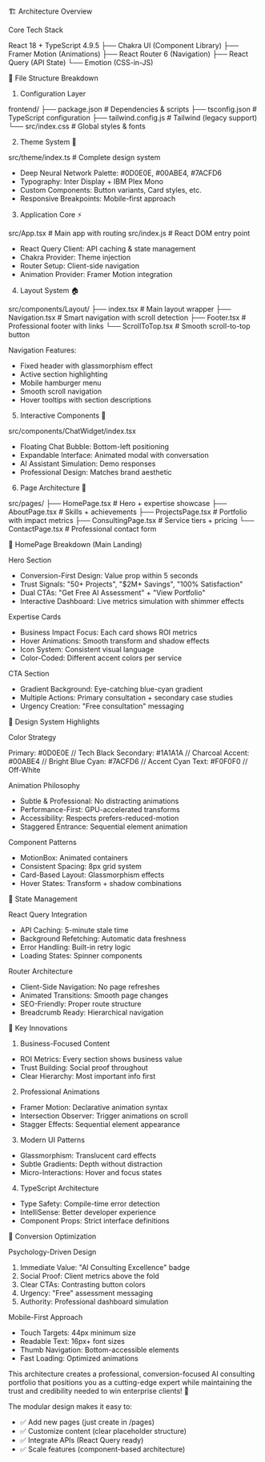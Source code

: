 
  🏗 Architecture Overview

  Core Tech Stack

  React 18 + TypeScript 4.9.5
  ├── Chakra UI (Component Library)
  ├── Framer Motion (Animations)
  ├── React Router 6 (Navigation)
  ├── React Query (API State)
  └── Emotion (CSS-in-JS)

  📁 File Structure Breakdown

  1. Configuration Layer

  frontend/
  ├── package.json         # Dependencies & scripts
  ├── tsconfig.json        # TypeScript configuration
  ├── tailwind.config.js   # Tailwind (legacy support)
  └── src/index.css        # Global styles & fonts

  2. Theme System 🎨

  src/theme/index.ts       # Complete design system
  - Deep Neural Network Palette: #0D0E0E, #00ABE4, #7ACFD6
  - Typography: Inter Display + IBM Plex Mono
  - Custom Components: Button variants, Card styles, etc.
  - Responsive Breakpoints: Mobile-first approach

  3. Application Core ⚡

  src/App.tsx             # Main app with routing
  src/index.js            # React DOM entry point
  - React Query Client: API caching & state management
  - Chakra Provider: Theme injection
  - Router Setup: Client-side navigation
  - Animation Provider: Framer Motion integration

  4. Layout System 🏠

  src/components/Layout/
  ├── index.tsx           # Main layout wrapper
  ├── Navigation.tsx      # Smart navigation with scroll detection
  ├── Footer.tsx          # Professional footer with links
  └── ScrollToTop.tsx     # Smooth scroll-to-top button

  Navigation Features:
  - Fixed header with glassmorphism effect
  - Active section highlighting
  - Mobile hamburger menu
  - Smooth scroll navigation
  - Hover tooltips with section descriptions

  5. Interactive Components 💬

  src/components/ChatWidget/index.tsx
  - Floating Chat Bubble: Bottom-left positioning
  - Expandable Interface: Animated modal with conversation
  - AI Assistant Simulation: Demo responses
  - Professional Design: Matches brand aesthetic

  6. Page Architecture 📄

  src/pages/
  ├── HomePage.tsx        # Hero + expertise showcase
  ├── AboutPage.tsx       # Skills + achievements
  ├── ProjectsPage.tsx    # Portfolio with impact metrics
  ├── ConsultingPage.tsx  # Service tiers + pricing
  └── ContactPage.tsx     # Professional contact form

  🎯 HomePage Breakdown (Main Landing)

  Hero Section

  - Conversion-First Design: Value prop within 5 seconds
  - Trust Signals: "50+ Projects", "$2M+ Savings", "100% Satisfaction"
  - Dual CTAs: "Get Free AI Assessment" + "View Portfolio"
  - Interactive Dashboard: Live metrics simulation with shimmer effects

  Expertise Cards

  - Business Impact Focus: Each card shows ROI metrics
  - Hover Animations: Smooth transform and shadow effects
  - Icon System: Consistent visual language
  - Color-Coded: Different accent colors per service

  CTA Section

  - Gradient Background: Eye-catching blue-cyan gradient
  - Multiple Actions: Primary consultation + secondary case studies
  - Urgency Creation: "Free consultation" messaging

  🎨 Design System Highlights

  Color Strategy

  Primary: #0D0E0E     // Tech Black
  Secondary: #1A1A1A   // Charcoal
  Accent: #00ABE4      // Bright Blue
  Cyan: #7ACFD6        // Accent Cyan
  Text: #F0F0F0        // Off-White

  Animation Philosophy

  - Subtle & Professional: No distracting animations
  - Performance-First: GPU-accelerated transforms
  - Accessibility: Respects prefers-reduced-motion
  - Staggered Entrance: Sequential element animation

  Component Patterns

  - MotionBox: Animated containers
  - Consistent Spacing: 8px grid system
  - Card-Based Layout: Glassmorphism effects
  - Hover States: Transform + shadow combinations

  🔄 State Management

  React Query Integration

  - API Caching: 5-minute stale time
  - Background Refetching: Automatic data freshness
  - Error Handling: Built-in retry logic
  - Loading States: Spinner components

  Router Architecture

  - Client-Side Navigation: No page refreshes
  - Animated Transitions: Smooth page changes
  - SEO-Friendly: Proper route structure
  - Breadcrumb Ready: Hierarchical navigation

  🚀 Key Innovations

  1. Business-Focused Content

  - ROI Metrics: Every section shows business value
  - Trust Building: Social proof throughout
  - Clear Hierarchy: Most important info first

  2. Professional Animations

  - Framer Motion: Declarative animation syntax
  - Intersection Observer: Trigger animations on scroll
  - Stagger Effects: Sequential element appearance

  3. Modern UI Patterns

  - Glassmorphism: Translucent card effects
  - Subtle Gradients: Depth without distraction
  - Micro-Interactions: Hover and focus states

  4. TypeScript Architecture

  - Type Safety: Compile-time error detection
  - IntelliSense: Better developer experience
  - Component Props: Strict interface definitions

  🎯 Conversion Optimization

  Psychology-Driven Design

  1. Immediate Value: "AI Consulting Excellence" badge
  2. Social Proof: Client metrics above the fold
  3. Clear CTAs: Contrasting button colors
  4. Urgency: "Free" assessment messaging
  5. Authority: Professional dashboard simulation

  Mobile-First Approach

  - Touch Targets: 44px minimum size
  - Readable Text: 16px+ font sizes
  - Thumb Navigation: Bottom-accessible elements
  - Fast Loading: Optimized animations

  This architecture creates a professional, conversion-focused AI consulting portfolio that positions you as
   a cutting-edge expert while maintaining the trust and credibility needed to win enterprise clients! 🎉

  The modular design makes it easy to:
  - ✅ Add new pages (just create in /pages)
  - ✅ Customize content (clear placeholder structure)
  - ✅ Integrate APIs (React Query ready)
  - ✅ Scale features (component-based architecture)
